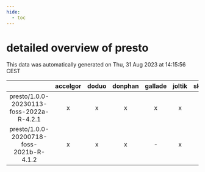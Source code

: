 ```yaml
---
hide:
  - toc
---
```


detailed overview of presto
===========================


This data was automatically generated on Thu, 31 Aug 2023 at 14:15:56 CEST  

| |accelgor|doduo|donphan|gallade|joltik|skitty|swalot|victini|
| :---: | :---: | :---: | :---: | :---: | :---: | :---: | :---: | :---: |
|presto/1.0.0-20230113-foss-2022a-R-4.2.1|x|x|x|x|x|x|x|x|
|presto/1.0.0-20200718-foss-2021b-R-4.1.2|x|x|x|-|x|x|x|x|
